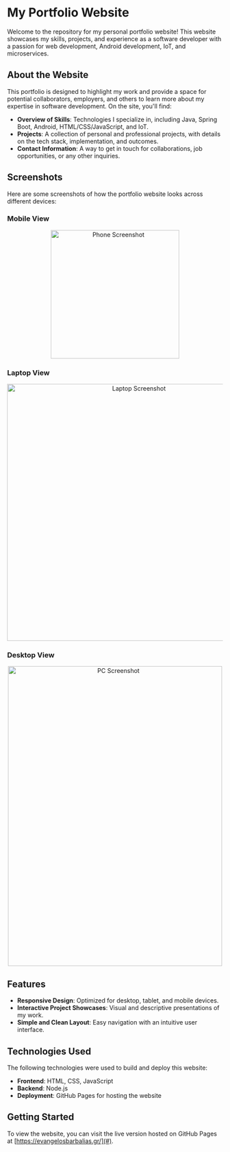 # My Portfolio Website

Welcome to the repository for my personal portfolio website! This website showcases my skills, projects, and experience as a software developer with a passion for web development, Android development, IoT, and microservices.

## About the Website

This portfolio is designed to highlight my work and provide a space for potential collaborators, employers, and others to learn more about my expertise in software development. On the site, you'll find:

- **Overview of Skills**: Technologies I specialize in, including Java, Spring Boot, Android, HTML/CSS/JavaScript, and IoT.
- **Projects**: A collection of personal and professional projects, with details on the tech stack, implementation, and outcomes.
- **Contact Information**: A way to get in touch for collaborations, job opportunities, or any other inquiries.

## Screenshots

Here are some screenshots of how the portfolio website looks across different devices:

### Mobile View
<p align="center">
  <img src="https://github.com/user-attachments/assets/cd9a4f57-ce95-4002-93ff-3b9f3db1aad7"
 alt="Phone Screenshot" width="300">
</p>

### Laptop View
<p align="center">
  <img src="https://github.com/user-attachments/assets/d8792bf5-97de-45cc-98dd-d1621f766474" alt="Laptop Screenshot" width="600">
</p>

### Desktop View
<p align="center">
  <img src="https://github.com/user-attachments/assets/cde9a6a5-26ac-44e4-a9c9-fd6b9653d46c" alt="PC Screenshot" width="500" height="700">
</p>

## Features

- **Responsive Design**: Optimized for desktop, tablet, and mobile devices.
- **Interactive Project Showcases**: Visual and descriptive presentations of my work.
- **Simple and Clean Layout**: Easy navigation with an intuitive user interface.

## Technologies Used

The following technologies were used to build and deploy this website:

- **Frontend**: HTML, CSS, JavaScript
- **Backend**: Node.js
- **Deployment**: GitHub Pages for hosting the website

## Getting Started

To view the website, you can visit the live version hosted on GitHub Pages at [https://evangelosbarbalias.gr/](#).
